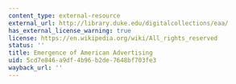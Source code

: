 ```yaml
---
content_type: external-resource
external_url: http://library.duke.edu/digitalcollections/eaa/
has_external_license_warning: true
license: https://en.wikipedia.org/wiki/All_rights_reserved
status: ''
title: Emergence of American Advertising
uid: 5cd7e846-a9df-4b96-b2de-7648bf703fe3
wayback_url: ''
---
```

